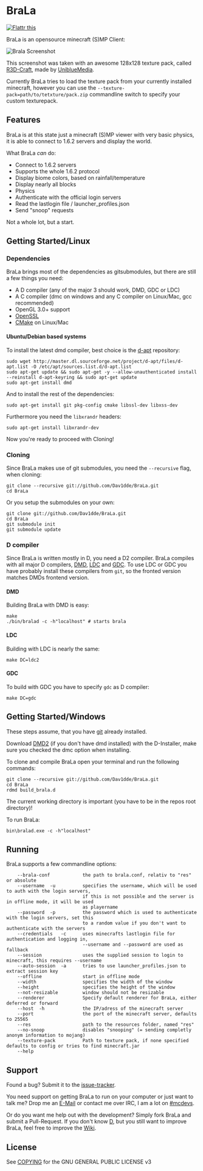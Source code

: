 BraLa
=====

[![Flattr this](http://api.flattr.com/button/flattr-badge-large.png)](http://flattr.com/thing/854394/Dav1ddeBraLa-on-GitHub)

BraLa is an opensource minecraft (S)MP Client:

![Brala Screenshot](https://raw.github.com/wiki/Dav1dde/BraLa/screenshots/brala_03.png)

This screenshot was taken with an awesome 128x128 texture pack, called [R3D-Craft](http://www.minecraftforum.net/topic/1182714-13112),
made by [UniblueMedia](http://www.youtube.com/user/UniblueMedia).

Currently BraLa tries to load the texture pack from your currently installed minecraft, however you can use the
`--texture-pack=path/to/tetxture/pack.zip` commandline switch to specify your custom texturepack.


## Features ##

BraLa is at this state just a minecraft (S)MP viewer with very basic physics,
it is able to connect to 1.6.2 servers and display the world.

What BraLa *can* do:
* Connect to 1.6.2 servers
* Supports the whole 1.6.2 protocol
* Display biome colors, based on rainfall/temperature
* Display nearly all blocks
* Physics
* Authenticate with the official login servers
* Read the lastlogin file / launcher_profiles.json
* Send "snoop" requests

Not a whole lot, but a start.


## Getting Started/Linux ##

### Dependencies ###

BraLa brings most of the dependencies as gitsubmodules, but there are still a few things you need:
* A D compiler (any of the major 3 should work, DMD, GDC or LDC)
* A C compiler (dmc on windows and any C compiler on Linux/Mac, gcc recommended)
* OpenGL 3.0+ support
* [OpenSSL](http://www.openssl.org/)
* [CMake](http://www.cmake.org/) on Linux/Mac

#### Ubuntu/Debian based systems ####

To install the latest dmd compiler, best choice is the [d-apt](http://d-apt.sourceforge.net/)
repository:

```
sudo wget http://master.dl.sourceforge.net/project/d-apt/files/d-apt.list -O /etc/apt/sources.list.d/d-apt.list
sudo apt-get update && sudo apt-get -y --allow-unauthenticated install --reinstall d-apt-keyring && sudo apt-get update
sudo apt-get install dmd
```

And to install the rest of the dependencies:

```
sudo apt-get install git pkg-config cmake libssl-dev libxss-dev
```

Furthermore you need the `libxrandr` headers:

```
sudo apt-get install libxrandr-dev
```

Now you're ready to proceed with Cloning!

### Cloning ###

Since BraLa makes use of git submodules, you need the `--recursive` flag, when cloning:

```
git clone --recursive git://github.com/Dav1dde/BraLa.git
cd BraLa
```

Or you setup the submodules on your own:

```
git clone git://github.com/Dav1dde/BraLa.git
cd BraLa
git submodule init
git submodule update
```

### D compiler ###

Since BraLa is written mostly in D, you need a D2 compiler. BraLa compiles with all major D compilers,
[DMD](http://dlang.org/download.html), [LDC](https://github.com/ldc-developers/ldc) and 
[GDC](https://github.com/D-Programming-GDC/GDC). To use LDC or GDC you have probably install these
compilers from `git`, so the fronted version matches DMDs frontend version.

#### DMD ####

Building BraLa with DMD is easy:

```
make
./bin/bralad -c -h"localhost" # starts brala
```

#### LDC ####

Building with LDC is nearly the same:

```
make DC=ldc2
```

#### GDC ####

To build with GDC you have to specify `gdc` as D compiler:

```
make DC=gdc
```

## Getting Started/Windows ##

These steps assume, that you have [git](http://windows.github.com/) already installed.

Download [DMD2](http://dlang.org/download.html) (if you don't have dmd installed)
with the D-Installer, make sure you checked the dmc option when installing.

To clone and compile BraLa open your terminal and run the following commands:

```
git clone --recursive git://github.com/Dav1dde/BraLa.git
cd BraLa
rdmd build_brala.d
```
The current working directory is important (you have to be in the repos root directory)!

To run BraLa:
```
bin\bralad.exe -c -h"localhost"
```

## Running ##

BraLa supports a few commandline options:

```
    --brala-conf            the path to brala.conf, relativ to "res" or absolute
    --username  -u          specifies the username, which will be used to auth with the login servers,
                            if this is not possible and the server is in offline mode, it will be used
                            as playername
    --password  -p          the password which is used to authenticate with the login servers, set this
                            to a random value if you don't want to authenticate with the servers
    --credentials   -c      uses minecrafts lastlogin file for authentication and logging in,
                            --username and --password are used as fallback
    --session               uses the supplied session to login to minecraft, this requires --username
    --auto-session  -a      tries to use launcher_profiles.json to extract session key
    --offline               start in offline mode
    --width                 specifies the width of the window
    --height                specifies the height of the window
    --not-resizable         window should not be resizable
    --renderer              Specify default renderer for BraLa, either deferred or forward
    --host  -h              the IP/adress of the minecraft server
    --port                  the port of the minecraft server, defaults to 25565
    --res                   path to the resources folder, named "res"
    --no-snoop              disables "snooping" (= sending completly anonym information to mojang)
    --texture-pack          Path to texture pack, if none specified defaults to config or tries to find minecraft.jar
    --help
```

## Support ##

Found a bug? Submit it to the [issue-tracker](https://github.com/Dav1dde/BraLa/issues?state=open).

You need support on getting BraLa to run on your computer or just want to talk me?
Drop me an [E-Mail](https://github.com/Dav1dde) or contact me over IRC, I am a lot on [#mcdevs](http://mcdevs.org/).

Or do you want me help out with the development? Simply fork BraLa and submit a Pull-Request. If you don't know [D](http://dlang.org),
but you still want to improve BraLa, feel free to improve the [Wiki](https://github.com/Dav1dde/BraLa/wiki/_pages).


## License ##

See [COPYING](https://github.com/Dav1dde/BraLa/blob/master/COPYING) for the GNU GENERAL PUBLIC LICENSE v3
